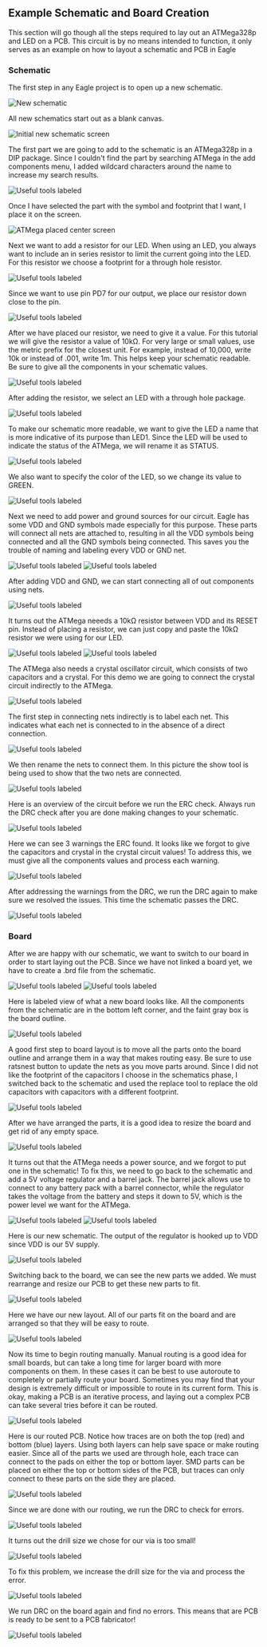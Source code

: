 ## Example Schematic and Board Creation
This section will go though all the steps required to lay out an ATMega328p and LED on a PCB. This circuit is by no means intended to function, it only serves as an example on how to layout a schematic and PCB in Eagle
### Schematic
The first step in any Eagle project is to open up a new schematic.

![](./images/Open_Schematic.png "New schematic")

All new schematics start out as a blank canvas.

![](./images/New_Schematic.png "Initial new schematic screen")

The first part we are going to add to the schematic is an ATMega328p in a DIP package. Since I couldn't find the part by searching ATMega in the add components menu, I added wildcard characters around the name to increase my search results.

![](./images/ATMega.png "Useful tools labeled")

Once I have selected the part with the symbol and footprint that I want, I place it on the screen.

![](./images/Place_Part.png "ATMega placed center screen")

Next we want to add a resistor for our LED. When using an LED, you always want to include an in series resistor to limit the current going into the LED. For this resistor we choose a footprint for a through hole resistor.

![](./images/Add_Resistor.png "Useful tools labeled")

Since we want to use pin PD7 for our output, we place our resistor down close to the pin.

![](./images/Place_Resistor.png "Useful tools labeled")

After we have placed our resistor, we need to give it a value. For this tutorial we will give the resistor a value of 10k&Omega;. For very large or small values, use the metric prefix for the closest unit. For example, instead of 10,000, write 10k or instead of .001, write 1m. This helps keep your schematic readable. Be sure to give all the components in your schematic values.

![](./images/Value_Change.png "Useful tools labeled")

After adding the resistor, we select an LED with a through hole package.

![](./images/Add_LED.png "Useful tools labeled")

To make our schematic more readable, we want to give the LED a name that is more indicative of its purpose than LED1. Since the LED will be used to indicate the status of the ATMega, we will rename it as STATUS.

![](./images/Place_LED.png "Useful tools labeled")

We also want to specify the color of the LED, so we change its value to GREEN.

![](./images/LED_Value.png "Useful tools labeled")

Next we need to add power and ground sources for our circuit. Eagle has some VDD and GND symbols made especially for this purpose. These parts will connect all nets are attached to, resulting in all the VDD symbols being connected and all the GND symbols being connected. This saves you the trouble of naming and labeling every VDD or GND net.

![](./images/Add_VDD.png "Useful tools labeled")
![](./images/Add_GND.png "Useful tools labeled")

After adding VDD and GND, we can start connecting all of out components using nets.

![](./images/Start_Nets.png "Useful tools labeled")

It turns out the ATMega neeeds a 10k&Omega; resistor between VDD and its RESET pin. Instead of placing a resistor, we can just copy and paste the 10k&Omega; resistor we were using for our LED.

![](./images/Copy.png "Useful tools labeled")
![](./images/Paste.png "Useful tools labeled")

The ATMega also needs a crystal oscillator circuit, which consists of two capacitors and a crystal. For this demo we are going to connect the crystal circuit indirectly to the ATMega.

![](./images/Crystal_Circuit.png "Useful tools labeled")

The first step in connecting nets indirectly is to label each net. This indicates what each net is connected to in the absence of a direct connection.

![](./images/Wiring_1.png "Useful tools labeled")

We then rename the nets to connect them. In this picture the show tool is being used to show that the two nets are connected.

![](./images/Rename_Nets.png "Useful tools labeled")

Here is an overview of the circuit before we run the ERC check. Always run the DRC check after you are done making changes to your schematic.

![](./images/Before_ERC.png "Useful tools labeled")

Here we can see 3 warnings the ERC found. It looks like we forgot to give the capacitors and crystal in the crystal circuit values! To address this, we must give all the components values and process each warning.

![](./images/ERC_Check.png "Useful tools labeled")

After addressing the warnings from the DRC, we run the DRC again to make sure we resolved the issues. This time the schematic passes the DRC.

![](./images/ERC_Pass.png "Useful tools labeled")


### Board
After we are happy with our schematic, we want to switch to our board in order to start laying out the PCB. Since we have not linked a board yet, we have to create a .brd file from the schematic.

![](./images/Opening_Board.png "Useful tools labeled")
![](./images/Linking_Board.png "Useful tools labeled")

Here is labeled view of what a new board looks like. All the components from the schematic are in the bottom left corner, and the faint gray box is the board outline.

![](./images/Board_Init.png "Useful tools labeled")

A good first step to board layout is to move all the parts onto the board outline and arrange them in a way that makes routing easy. Be sure to use ratsnest button to update the nets as you move parts around. Since I did not like the footprint of the capacitors I choose in the schematics phase, I switched back to the schematic and used the replace tool to replace the old capacitors with capacitors with a different footprint.

![](./images/Placed_Components.png "Useful tools labeled")

After we have arranged the parts, it is a good idea to resize the board and get rid of any empty space.

![](./images/Smaller_Board.png "Useful tools labeled")

It turns out that the ATMega needs a power source, and we forgot to put one in the schematic! To fix this, we need to go back to the schematic and add a 5V voltage regulator and a barrel jack. The barrel jack allows use to connect to any battery pack with a barrel connector, while the regulator takes the voltage from the battery and steps it down to 5V, which is the power level we want for the ATMega.

![](./images/Regulator.png "Useful tools labeled")
![](./images/Adding_Barrel.png "Useful tools labeled")

Here is our new schematic. The output of the regulator is hooked up to VDD since VDD is our 5V supply.

![](./images/Completed_Schematic.png "Useful tools labeled")

Switching back to the board, we can see the new parts we added. We must rearrange and resize our PCB to get these new parts to fit.

![](./images/New_Parts.png "Useful tools labeled")

Here we have our new layout. All of our parts fit on the board and are arranged so that they will be easy to route.

![](./images/Completed_Layout.png "Useful tools labeled")

Now its time to begin routing manually. Manual routing is a good idea for small boards, but can take a long time for larger board with more components on them. In these cases it can be best to use autoroute to completely or partially route your board. Sometimes you may find that your design is extremely difficult or impossible to route in its current form. This is okay, making a PCB is an iterative process, and laying out a complex PCB can take several tries before it can be routed.

![](./images/First_Trace.png "Useful tools labeled")

Here is our routed PCB. Notice how traces are on both the top (red) and bottom (blue) layers. Using both layers can help save space or make routing easier. Since all of the parts we used are through hole, each trace can connect to the pads on either the top or bottom layer. SMD parts can be placed on either the top or bottom sides of the PCB, but traces can only connect to these parts on the side they are placed.

![](./images/Completed_Via.png "Useful tools labeled")

Since we are done with our routing, we run the DRC to check for errors.

![](./images/DRC_Error.png "Useful tools labeled")

It turns out the drill size we chose for our via is too small!

![](./images/DRC_Closeup.png "Useful tools labeled")

To fix this problem, we increase the drill size for the via and process the error.

![](./images/DRC_Fix.png "Useful tools labeled")

We run DRC on the board again and find no errors. This means that are PCB is ready to be sent to a PCB fabricator!

![](./images/DRC_No_Error.png "Useful tools labeled")
